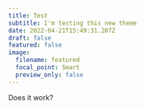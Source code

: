 ```yaml
---
title: Test
subtitle: I'm testing this new theme
date: 2022-04-21T15:49:31.207Z
draft: false
featured: false
image:
  filename: featured
  focal_point: Smart
  preview_only: false
---
```

Does it work?